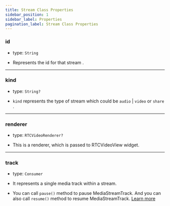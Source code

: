 ```yaml
---
title: Stream Class Properties
sidebar_position: 1
sidebar_label: Properties
pagination_label: Stream Class Properties
---
```


<div class="sdk-api-ref-only-h4">

### id

- type: `String`

- Represents the id for that stream .

---

### kind

- type: `String?`

- `kind` represents the type of stream which could be `audio` | `video` or `share` .

---

### renderer

- type: `RTCVideoRenderer?`

- This is a renderer, which is passed to RTCVideoView widget.

---

### track

- type: `Consumer`

- It represents a single media track within a stream.

- You can call `pause()` method to pause MediaStreamTrack. And you can also call `resume()` method to resume MediaStreamTrack. [Learn more](../../../guide/video-and-audio-calling-api-sdk/features/pause-resume-video-stream)

</div>
